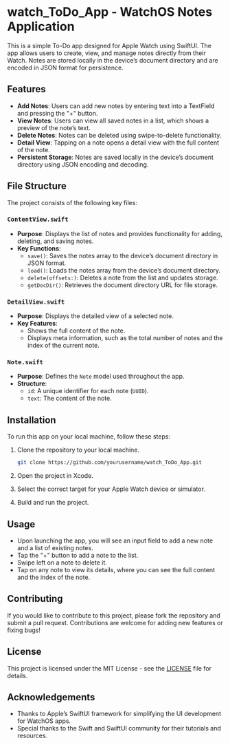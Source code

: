 # watch_ToDo_App - WatchOS Notes Application

This is a simple To-Do app designed for Apple Watch using SwiftUI. The app allows users to create, view, and manage notes directly from their Watch. Notes are stored locally in the device’s document directory and are encoded in JSON format for persistence.

## Features

- **Add Notes**: Users can add new notes by entering text into a TextField and pressing the "+" button.
- **View Notes**: Users can view all saved notes in a list, which shows a preview of the note’s text.
- **Delete Notes**: Notes can be deleted using swipe-to-delete functionality.
- **Detail View**: Tapping on a note opens a detail view with the full content of the note.
- **Persistent Storage**: Notes are saved locally in the device’s document directory using JSON encoding and decoding.

## File Structure

The project consists of the following key files:

### `ContentView.swift`
- **Purpose**: Displays the list of notes and provides functionality for adding, deleting, and saving notes.
- **Key Functions**:
  - `save()`: Saves the notes array to the device’s document directory in JSON format.
  - `load()`: Loads the notes array from the device’s document directory.
  - `delete(offsets:)`: Deletes a note from the list and updates storage.
  - `getDocDir()`: Retrieves the document directory URL for file storage.
  
### `DetailView.swift`
- **Purpose**: Displays the detailed view of a selected note.
- **Key Features**:
  - Shows the full content of the note.
  - Displays meta information, such as the total number of notes and the index of the current note.

### `Note.swift`
- **Purpose**: Defines the `Note` model used throughout the app.
- **Structure**:
  - `id`: A unique identifier for each note (`UUID`).
  - `text`: The content of the note.

## Installation

To run this app on your local machine, follow these steps:

1. Clone the repository to your local machine.
    ```bash
    git clone https://github.com/yourusername/watch_ToDo_App.git
    ```

2. Open the project in Xcode.

3. Select the correct target for your Apple Watch device or simulator.

4. Build and run the project.

## Usage

- Upon launching the app, you will see an input field to add a new note and a list of existing notes.
- Tap the "+" button to add a note to the list.
- Swipe left on a note to delete it.
- Tap on any note to view its details, where you can see the full content and the index of the note.

## Contributing

If you would like to contribute to this project, please fork the repository and submit a pull request. Contributions are welcome for adding new features or fixing bugs!

## License

This project is licensed under the MIT License - see the [LICENSE](LICENSE) file for details.

## Acknowledgements

- Thanks to Apple’s SwiftUI framework for simplifying the UI development for WatchOS apps.
- Special thanks to the Swift and SwiftUI community for their tutorials and resources.

